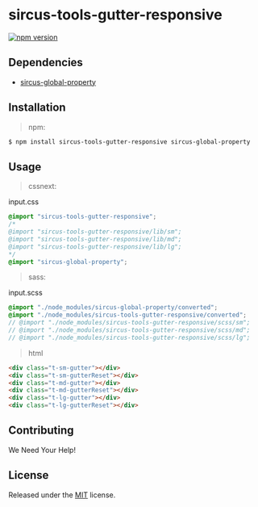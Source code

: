 # sircus-tools-gutter-responsive

[![npm version](https://img.shields.io/npm/v/sircus-tools-gutter-responsive.svg?style=flat)](https://www.npmjs.com/package/sircus-tools-gutter-responsive)

## Dependencies
- [sircus-global-property](https://github.com/sircus/global-property)


## Installation

> npm:

```bash
$ npm install sircus-tools-gutter-responsive sircus-global-property
```

## Usage

> cssnext:

input.css
```css
@import "sircus-tools-gutter-responsive";
/*
@import "sircus-tools-gutter-responsive/lib/sm";
@import "sircus-tools-gutter-responsive/lib/md";
@import "sircus-tools-gutter-responsive/lib/lg";
*/
@import "sircus-global-property";
```

> sass:

input.scss
```scss
@import "./node_modules/sircus-global-property/converted";
@import "./node_modules/sircus-tools-gutter-responsive/converted";
// @import "./node_modules/sircus-tools-gutter-responsive/scss/sm";
// @import "./node_modules/sircus-tools-gutter-responsive/scss/md";
// @import "./node_modules/sircus-tools-gutter-responsive/scss/lg";
```


> html

```html
<div class="t-sm-gutter"></div>
<div class="t-sm-gutterReset"></div>
<div class="t-md-gutter"></div>
<div class="t-md-gutterReset"></div>
<div class="t-lg-gutter"></div>
<div class="t-lg-gutterReset"></div>
```


## Contributing

We Need Your Help!


## License
Released under the [MIT](https://github.com/sircus/license/blob/master/LICENSE) license.
